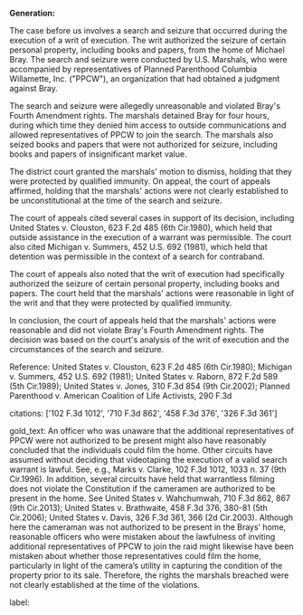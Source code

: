 **Generation:**

 <answer>

The case before us involves a search and seizure that occurred during the execution of a writ of execution. The writ authorized the seizure of certain personal property, including books and papers, from the home of Michael Bray. The search and seizure were conducted by U.S. Marshals, who were accompanied by representatives of Planned Parenthood Columbia Willamette, Inc. ("PPCW"), an organization that had obtained a judgment against Bray.

The search and seizure were allegedly unreasonable and violated Bray's Fourth Amendment rights. The marshals detained Bray for four hours, during which time they denied him access to outside communications and allowed representatives of PPCW to join the search. The marshals also seized books and papers that were not authorized for seizure, including books and papers of insignificant market value.

The district court granted the marshals' motion to dismiss, holding that they were protected by qualified immunity. On appeal, the court of appeals affirmed, holding that the marshals' actions were not clearly established to be unconstitutional at the time of the search and seizure.

The court of appeals cited several cases in support of its decision, including United States v. Clouston, 623 F.2d 485 (6th Cir.1980), which held that outside assistance in the execution of a warrant was permissible. The court also cited Michigan v. Summers, 452 U.S. 692 (1981), which held that detention was permissible in the context of a search for contraband.

The court of appeals also noted that the writ of execution had specifically authorized the seizure of certain personal property, including books and papers. The court held that the marshals' actions were reasonable in light of the writ and that they were protected by qualified immunity.

In conclusion, the court of appeals held that the marshals' actions were reasonable and did not violate Bray's Fourth Amendment rights. The decision was based on the court's analysis of the writ of execution and the circumstances of the search and seizure.

Reference: United States v. Clouston, 623 F.2d 485 (6th Cir.1980); Michigan v. Summers, 452 U.S. 692 (1981); United States v. Raborn, 872 F.2d 589 (5th Cir.1989); United States v. Jones, 310 F.3d 854 (9th Cir.2002); Planned Parenthood v. American Coalition of Life Activists, 290 F.3d

citations: ['102 F.3d 1012', '710 F.3d 862', '458 F.3d 376', '326 F.3d 361']

gold_text: An officer who was unaware that the additional representatives of PPCW were not authorized to be present might also have reasonably concluded that the individuals could film the home. Other circuits have assumed without deciding that videotaping the execution of a valid search warrant is lawful. See, e.g., Marks v. Clarke, 102 F.3d 1012, 1033 n. 37 (9th Cir.1996). In addition, several circuits have held that warrantless filming does not violate the Constitution if the cameramen are authorized to be present in the home. See United States v. Wahchumwah, 710 F.3d 862, 867 (9th Cir.2013); United States v. Brathwaite, 458 F.3d 376, 380-81 (5th Cir.2006); United States v. Davis, 326 F.3d 361, 366 (2d Cir.2003). Although here the cameraman was not authorized to be present in the Brays’ home, reasonable officers who were mistaken about the lawfulness of inviting additional representatives of PPCW to join the raid might likewise have been mistaken about whether those representatives could film the home, particularly in light of the camera’s utility in capturing the condition of the property prior to its sale. Therefore, the rights the marshals breached were not clearly established at the time of the violations.

label: 